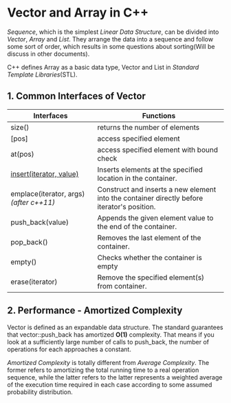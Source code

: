 # Vector and Array in C++

_Sequence_, which is the simplest _Linear Data Structure_, can be divided into _Vector_, _Array_ and _List_. They arrange the data into a sequence and follow some sort of order, which results in some questions about sorting(Will be discuss in other documents).

C++ defines Array as a basic data type, Vector and List in _Standard Template Libraries_(STL).

## 1. Common Interfaces of Vector

|Interfaces | Functions |
| --- | --- |
| size() | returns the number of elements |
| [pos] | access specified element |
| at(pos) | access specified element with bound check | 
| [insert(iterator, value)](https://en.cppreference.com/w/cpp/container/vector/insert) | Inserts elements at the specified location in the container.| 
|emplace(iterator, args) _(after c++11)_ | Construct and inserts a new element into the container directly before iterator's position.|
|push\_back(value) | Appends the given element value to the end of the container.|
|pop\_back() | Removes the last element of the container.|
|empty()|Checks whether the container is empty |
|erase(iterator) | Remove the specified element(s) from container.|

## 2. Performance - Amortized Complexity

Vector is defined as an expandable data structure. The standard guarantees that vector::push_back has amortized **O(1)** complexity. That means if you look at a sufficiently large number of calls to push_back, the number of operations for each approaches a constant.

_Amortized Complexity_ is totally different from _Average Complexity_. The former refers to amortizing the total running time to a real operation sequence, while the latter refers to the latter represents a weighted average of the execution time required in each case according to some assumed probability distribution.
